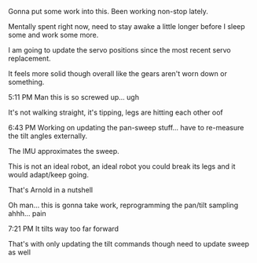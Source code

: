 Gonna put some work into this. Been working non-stop lately.

Mentally spent right now, need to stay awake a little longer before I sleep some and work some more.

I am going to update the servo positions since the most recent servo replacement.

It feels more solid though overall like the gears aren't worn down or something.

5:11 PM
Man this is so screwed up... ugh

It's not walking straight, it's tipping, legs are hitting each other oof

6:43 PM
Working on updating the pan-sweep stuff... have to re-measure the tilt angles externally.

The IMU approximates the sweep.

This is not an ideal robot, an ideal robot you could break its legs and it would adapt/keep going.

That's Arnold in a nutshell

Oh man... this is gonna take work, reprogramming the pan/tilt sampling ahhh... pain

7:21 PM
It tilts way too far forward

That's with only updating the tilt commands though need to update sweep as well

